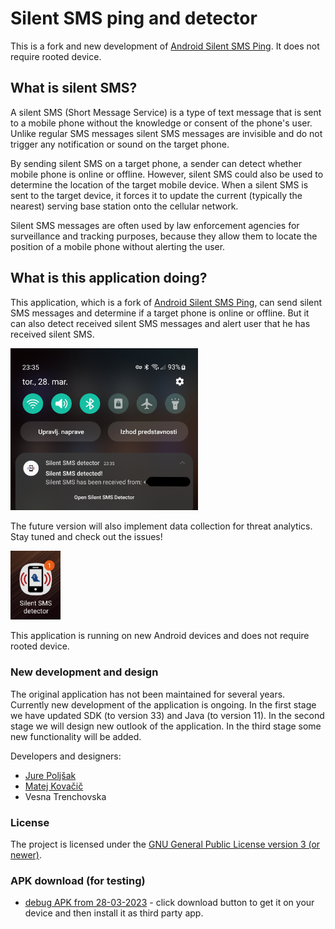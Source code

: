 # Silent SMS ping and detector

This is a fork and new development of [Android Silent SMS Ping](https://github.com/itds-consulting/android-silent-ping-sms). It does not require rooted device.

## What is silent SMS?

A silent SMS (Short Message Service) is a type of text message that is sent to a mobile phone without the knowledge or consent of the phone's user. Unlike regular SMS messages silent SMS messages are invisible and do not trigger any notification or sound on the target phone.

By sending silent SMS on a target phone, a sender can detect whether mobile phone is online or offline. However, silent SMS could also be used to determine the location of the target mobile device. When a silent SMS is sent to the target device, it forces it to update the current (typically the nearest) serving base station onto the cellular network.

Silent SMS messages are often used by law enforcement agencies for surveillance and tracking purposes, because they allow them to locate the position of a mobile phone without alerting the user.

## What is this application doing?

This application, which is a fork of [Android Silent SMS Ping](https://github.com/itds-consulting/android-silent-ping-sms), can send silent SMS messages and determine if a target phone is online or offline. But it can also detect received silent SMS messages and alert user that he has received silent SMS.

<img src="notification1.jpg" alt="Silent SMS notification" width="300"/>

The future version will also implement data collection for threat analytics. Stay tuned and check out the issues!

<img src="notification2.jpg" alt="Silent SMS detector" width="80"/>

This application is running on new Android devices and does not require rooted device.

### New development and design

The original application has not been maintained for several years. Currently new development of the application is ongoing. In the first stage we have updated SDK (to version 33) and Java (to version 11). In the second stage we will design new outlook of the application. In the third stage some new functionality will be added.

Developers and designers:
- [Jure Poljšak](https://github.com/barracuda-fsh)
- [Matej Kovačič](https://github.com/MatejKovacic)
- Vesna Trenchovska


### License

The project is licensed under the [GNU General Public License version 3 (or newer)](https://github.com/MatejKovacic/silent-sms-ping/blob/master/LICENSE).

### APK download (for testing)

- [debug APK from 28-03-2023](https://github.com/MatejKovacic/silent-sms-ping/blob/master/silent-sms-app-debug_28-03-2023.apk) - click download button to get it on your device and then install it as third party app.
